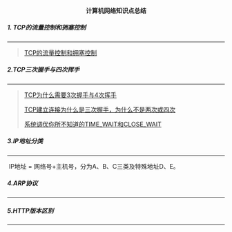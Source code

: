<h4 align="center">计算机网络知识点总结</h4>

##### 1. TCP的流量控制和拥塞控制

------

> [TCP的流量控制和拥塞控制](https://blog.csdn.net/yechaodechuntian/article/details/25429143 )

##### 2.TCP三次握手与四次挥手

---

>[TCP为什么需要3次握手与4次挥手](https://blog.csdn.net/xifeijian/article/details/12777187)
>
>[TCP建立连接为什么是三次握手，为什么不是两次或四次](https://blog.csdn.net/to_be_better/article/details/54885684)
>
>[系统调优你所不知道的TIME_WAIT和CLOSE_WAIT](https://zhuanlan.zhihu.com/p/40013724 )

##### 3.IP地址分类

***

​	IP地址 = 网络号+主机号，分为A、B、C三类及特殊地址D、E。

##### 4.ARP协议

***

##### 5.HTTP版本区别

***

##### 